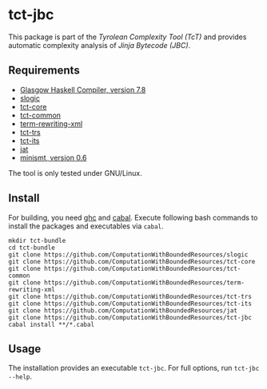 tct-jbc
=======
This package is part of the _Tyrolean Complexity Tool (TcT)_ and provides
automatic complexity analysis of _Jinja Bytecode (JBC)_.

Requirements
------------
  * [Glasgow Haskell Compiler, version 7.8](http://www.haskell.org/ghc/)
  * [slogic](https://github.com/ComputationWithBoundedResources/slogic/)
  * [tct-core](https://github.com/ComputationWithBoundedResources/tct-core/)
  * [tct-common](https://github.com/ComputationWithBoundedResources/tct-common/)
  * [term-rewriting-xml](https://github.com/ComputationWithBoundedResources/term-rewriting-xml/)
  * [tct-trs](https://github.com/ComputationWithBoundedResources/tct-trs/)
  * [tct-its](https://github.com/ComputationWithBoundedResources/tct-its/)
  * [jat](https://github.com/ComputationWithBoundedResources/jat/)
  * [minismt, version 0.6](http://cl-informatik.uibk.ac.at/software/minismt/)

The tool is only tested under GNU/Linux.

Install
-------
For building, you need [ghc](http://www.haskell.org/ghc/) and
[cabal](http://www.haskell.org/cabal/). Execute following bash commands to
install the packages and executables via `cabal`.

  ```
  mkdir tct-bundle
  cd tct-bundle
  git clone https://github.com/ComputationWithBoundedResources/slogic
  git clone https://github.com/ComputationWithBoundedResources/tct-core
  git clone https://github.com/ComputationWithBoundedResources/tct-common
  git clone https://github.com/ComputationWithBoundedResources/term-rewriting-xml
  git clone https://github.com/ComputationWithBoundedResources/tct-trs
  git clone https://github.com/ComputationWithBoundedResources/tct-its
  git clone https://github.com/ComputationWithBoundedResources/jat
  git clone https://github.com/ComputationWithBoundedResources/tct-jbc
  cabal install **/*.cabal
  ```

Usage
-----
The installation provides an executable `tct-jbc`. For full options, run
`tct-jbc --help`.

